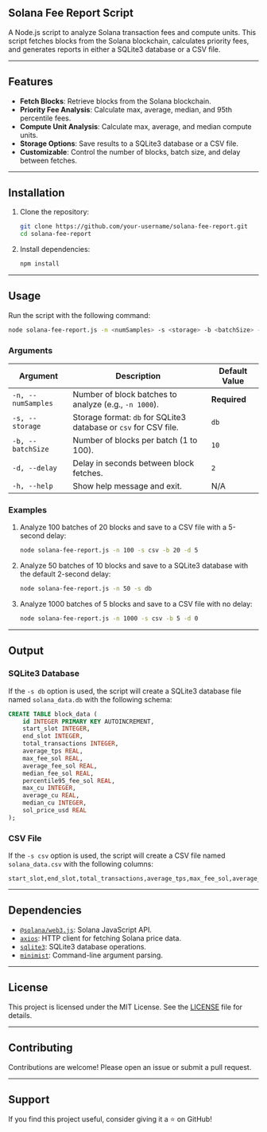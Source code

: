 
## Solana Fee Report Script

A Node.js script to analyze Solana transaction fees and compute units. This script fetches blocks from the Solana blockchain, calculates priority fees, and generates reports in either a SQLite3 database or a CSV file.

---

## Features

- **Fetch Blocks**: Retrieve blocks from the Solana blockchain.
- **Priority Fee Analysis**: Calculate max, average, median, and 95th percentile fees.
- **Compute Unit Analysis**: Calculate max, average, and median compute units.
- **Storage Options**: Save results to a SQLite3 database or a CSV file.
- **Customizable**: Control the number of blocks, batch size, and delay between fetches.

---

## Installation

1. Clone the repository:
   ```bash
   git clone https://github.com/your-username/solana-fee-report.git
   cd solana-fee-report
   ```

2. Install dependencies:
   ```bash
   npm install
   ```

---

## Usage

Run the script with the following command:

```bash
node solana-fee-report.js -n <numSamples> -s <storage> -b <batchSize> -d <delay>
```

### Arguments

| Argument       | Description                                                                 | Default Value |
|----------------|-----------------------------------------------------------------------------|---------------|
| `-n, --numSamples` | Number of block batches to analyze (e.g., `-n 1000`).                       | **Required**  |
| `-s, --storage`    | Storage format: `db` for SQLite3 database or `csv` for CSV file.            | `db`          |
| `-b, --batchSize`  | Number of blocks per batch (1 to 100).                                      | `10`          |
| `-d, --delay`      | Delay in seconds between block fetches.                                     | `2`           |
| `-h, --help`       | Show help message and exit.                                                 | N/A           |

### Examples

1. Analyze 100 batches of 20 blocks and save to a CSV file with a 5-second delay:
   ```bash
   node solana-fee-report.js -n 100 -s csv -b 20 -d 5
   ```

2. Analyze 50 batches of 10 blocks and save to a SQLite3 database with the default 2-second delay:
   ```bash
   node solana-fee-report.js -n 50 -s db
   ```

3. Analyze 1000 batches of 5 blocks and save to a CSV file with no delay:
   ```bash
   node solana-fee-report.js -n 1000 -s csv -b 5 -d 0
   ```

---

## Output

### SQLite3 Database
If the `-s db` option is used, the script will create a SQLite3 database file named `solana_data.db` with the following schema:

```sql
CREATE TABLE block_data (
    id INTEGER PRIMARY KEY AUTOINCREMENT,
    start_slot INTEGER,
    end_slot INTEGER,
    total_transactions INTEGER,
    average_tps REAL,
    max_fee_sol REAL,
    average_fee_sol REAL,
    median_fee_sol REAL,
    percentile95_fee_sol REAL,
    max_cu INTEGER,
    average_cu REAL,
    median_cu INTEGER,
    sol_price_usd REAL
);
```

### CSV File
If the `-s csv` option is used, the script will create a CSV file named `solana_data.csv` with the following columns:

```
start_slot,end_slot,total_transactions,average_tps,max_fee_sol,average_fee_sol,median_fee_sol,percentile95_fee_sol,max_cu,average_cu,median_cu,sol_price_usd
```

---

## Dependencies

- [`@solana/web3.js`](https://www.npmjs.com/package/@solana/web3.js): Solana JavaScript API.
- [`axios`](https://www.npmjs.com/package/axios): HTTP client for fetching Solana price data.
- [`sqlite3`](https://www.npmjs.com/package/sqlite3): SQLite3 database operations.
- [`minimist`](https://www.npmjs.com/package/minimist): Command-line argument parsing.

---

## License

This project is licensed under the MIT License. See the [LICENSE](LICENSE) file for details.

---

## Contributing

Contributions are welcome! Please open an issue or submit a pull request.

---

## Support

If you find this project useful, consider giving it a ⭐️ on GitHub!

```


